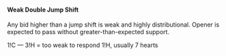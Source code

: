 #### Weak Double Jump Shift
Any bid higher than a jump shift is weak and highly distributional. 
Opener is expected to pass without greater-than-expected support.

1!C — 3!H = too weak to respond 1!H, usually 7 hearts

